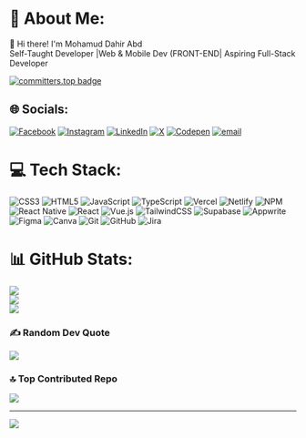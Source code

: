 # 💫 About Me:
👋 Hi there! I'm Mohamud Dahir Abd<br>Self-Taught Developer |Web & Mobile Dev (FRONT-END| Aspiring Full-Stack Developer

[![committers.top badge](https://user-badge.committers.top/somalia/USERNAME.svg)](https://user-badge.committers.top/somalia/MDahirAbdi)

## 🌐 Socials:
[![Facebook](https://img.shields.io/badge/Facebook-%231877F2.svg?logo=Facebook&logoColor=white)](https://facebook.com/MDahirAbdi1) [![Instagram](https://img.shields.io/badge/Instagram-%23E4405F.svg?logo=Instagram&logoColor=white)](https://instagram.com/eco_mohamud) [![LinkedIn](https://img.shields.io/badge/LinkedIn-%230077B5.svg?logo=linkedin&logoColor=white)](https://linkedin.com/in/@MDahirAbdi) [![X](https://img.shields.io/badge/X-black.svg?logo=X&logoColor=white)](https://x.com/@MDahirAbdi) [![Codepen](https://img.shields.io/badge/Codepen-000000?logo=codepen&logoColor=white)](https://codepen.io/@MDahirAbdi) [![email](https://img.shields.io/badge/Email-D14836?logo=gmail&logoColor=white)](mailto:siyaasi54@gmail.com) 

# 💻 Tech Stack:
![CSS3](https://img.shields.io/badge/css3-%231572B6.svg?style=for-the-badge&logo=css3&logoColor=white) ![HTML5](https://img.shields.io/badge/html5-%23E34F26.svg?style=for-the-badge&logo=html5&logoColor=white) ![JavaScript](https://img.shields.io/badge/javascript-%23323330.svg?style=for-the-badge&logo=javascript&logoColor=%23F7DF1E) ![TypeScript](https://img.shields.io/badge/typescript-%23007ACC.svg?style=for-the-badge&logo=typescript&logoColor=white) ![Vercel](https://img.shields.io/badge/vercel-%23000000.svg?style=for-the-badge&logo=vercel&logoColor=white) ![Netlify](https://img.shields.io/badge/netlify-%23000000.svg?style=for-the-badge&logo=netlify&logoColor=#00C7B7) ![NPM](https://img.shields.io/badge/NPM-%23CB3837.svg?style=for-the-badge&logo=npm&logoColor=white) ![React Native](https://img.shields.io/badge/react_native-%2320232a.svg?style=for-the-badge&logo=react&logoColor=%2361DAFB) ![React](https://img.shields.io/badge/react-%2320232a.svg?style=for-the-badge&logo=react&logoColor=%2361DAFB) ![Vue.js](https://img.shields.io/badge/vue.js-%2335495e.svg?style=for-the-badge&logo=vuedotjs&logoColor=%234FC08D) ![TailwindCSS](https://img.shields.io/badge/tailwindcss-%2338B2AC.svg?style=for-the-badge&logo=tailwind-css&logoColor=white) ![Supabase](https://img.shields.io/badge/Supabase-3ECF8E?style=for-the-badge&logo=supabase&logoColor=white) ![Appwrite](https://img.shields.io/badge/Appwrite-%23FD366E.svg?style=for-the-badge&logo=appwrite&logoColor=white) ![Figma](https://img.shields.io/badge/figma-%23F24E1E.svg?style=for-the-badge&logo=figma&logoColor=white) ![Canva](https://img.shields.io/badge/Canva-%2300C4CC.svg?style=for-the-badge&logo=Canva&logoColor=white) ![Git](https://img.shields.io/badge/git-%23F05033.svg?style=for-the-badge&logo=git&logoColor=white) ![GitHub](https://img.shields.io/badge/github-%23121011.svg?style=for-the-badge&logo=github&logoColor=white) ![Jira](https://img.shields.io/badge/jira-%230A0FFF.svg?style=for-the-badge&logo=jira&logoColor=white)
# 📊 GitHub Stats:
![](https://github-readme-stats.vercel.app/api?username=MDahirAbdi&theme=neon&hide_border=false&include_all_commits=false&count_private=true)<br/>
![](https://github-readme-streak-stats.herokuapp.com/?user=MDahirAbdi&theme=neon&hide_border=false)<br/>
![](https://github-readme-stats.vercel.app/api/top-langs/?username=MDahirAbdi&theme=neon&hide_border=false&include_all_commits=false&count_private=true&layout=compact)

### ✍️ Random Dev Quote
![](https://quotes-github-readme.vercel.app/api?type=horizontal&theme=radical)

### 🔝 Top Contributed Repo
![](https://github-contributor-stats.vercel.app/api?username=MDahirAbdi&limit=5&theme=radical&combine_all_yearly_contributions=true)

---
[![](https://visitcount.itsvg.in/api?id=MDahirAbdi&icon=10&color=0)](https://visitcount.itsvg.in)

<!-- Proudly created with GPRM ( https://gprm.itsvg.in ) -->
